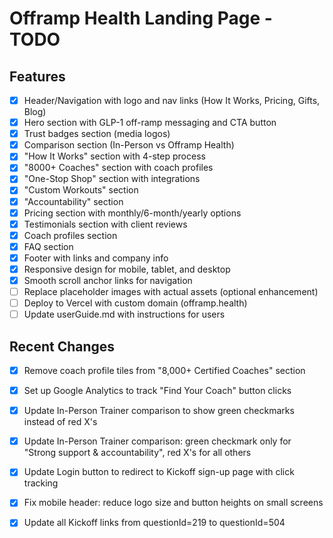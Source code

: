 # Offramp Health Landing Page - TODO

## Features

- [x] Header/Navigation with logo and nav links (How It Works, Pricing, Gifts, Blog)
- [x] Hero section with GLP-1 off-ramp messaging and CTA button
- [x] Trust badges section (media logos)
- [x] Comparison section (In-Person vs Offramp Health)
- [x] "How It Works" section with 4-step process
- [x] "8000+ Coaches" section with coach profiles
- [x] "One-Stop Shop" section with integrations
- [x] "Custom Workouts" section
- [x] "Accountability" section
- [x] Pricing section with monthly/6-month/yearly options
- [x] Testimonials section with client reviews
- [x] Coach profiles section
- [x] FAQ section
- [x] Footer with links and company info
- [x] Responsive design for mobile, tablet, and desktop
- [x] Smooth scroll anchor links for navigation
- [ ] Replace placeholder images with actual assets (optional enhancement)
- [ ] Deploy to Vercel with custom domain (offramp.health)
- [ ] Update userGuide.md with instructions for users

## Recent Changes

- [x] Remove coach profile tiles from "8,000+ Certified Coaches" section

- [x] Set up Google Analytics to track "Find Your Coach" button clicks

- [x] Update In-Person Trainer comparison to show green checkmarks instead of red X's

- [x] Update In-Person Trainer comparison: green checkmark only for "Strong support & accountability", red X's for all others

- [x] Update Login button to redirect to Kickoff sign-up page with click tracking

- [x] Fix mobile header: reduce logo size and button heights on small screens

- [x] Update all Kickoff links from questionId=219 to questionId=504
